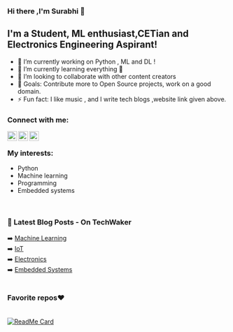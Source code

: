 ### Hi there ,I'm Surabhi 👋


## I'm a Student, ML enthusiast,CETian and Electronics Engineering Aspirant!

- 🔭 I’m currently working on Python , ML and DL !
- 🌱 I’m currently learning everything 🤞
- 👯 I’m looking to collaborate with other content creators
- 🥅 Goals: Contribute more to Open Source projects, work on a good domain.
- ⚡ Fun fact: I like music , and I write tech blogs ,website link given above.



### Connect with me:

[<img align="left" alt="Surabhi | Twitter" width="22px" src="https://cdn.jsdelivr.net/npm/simple-icons@v3/icons/twitter.svg" />][twitter]
[<img align="left" alt="Surabhi | LinkedIn" width="22px" src="https://cdn.jsdelivr.net/npm/simple-icons@v3/icons/linkedin.svg" />][linkedin]
[<img align="left" alt="Surabhi | Instagram" width="22px" src="https://cdn.jsdelivr.net/npm/simple-icons@v3/icons/instagram.svg" />][instagram]

<br />

### My interests:

- Python
- Machine learning
- Programming
- Embedded systems


<br />


### 📕 Latest Blog Posts - On TechWaker


➡️ [Machine Learning](https://techwakerai.blogspot.com/search/label/Machine%20Learning?&max-results=5)<br>
➡️ [IoT](https://techwakerai.blogspot.com/search/label/IOT?&max-results=5)<br>
➡️ [Electronics](https://techwakerai.blogspot.com/search/label/Electronic%20Devices?&max-results=5)<br>
➡️ [Embedded Systems](https://techwakerai.blogspot.com/search/label/Embedded%20Systems?&max-results=5)<br>
<br>
### Favorite repos❤<br><br>
[![ReadMe Card](https://github-readme-stats.vercel.app/api/pin/?username=Surbi-22&repo=Iris_Flower_Prediction&theme=dark)](https://github.com/Surbi-22/Iris_Flower_Prediction)

[website]: https://techwakerai.blogspot.com/
[twitter]: https://twitter.com/SURABHI26854442?s=08
[instagram]: https://instagram.com/surbi__22?igshid=1se96e17somgh
[linkedin]: https://www.linkedin.com/in/surabhi-s-74b7801a9
